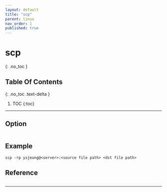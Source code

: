 ```yaml
---
layout: default
title: "scp"
parent: linux
nav_order: 1
published: true
---
```

# scp
{: .no_toc  }

## Table Of Contents
{: .no_toc .text-delta }

1. TOC
{:toc}

---
## Option

```

```

## Example
```
scp -rp ysjeung@<server>:<source file path> <dst file path>
```
## Reference
```
```
---